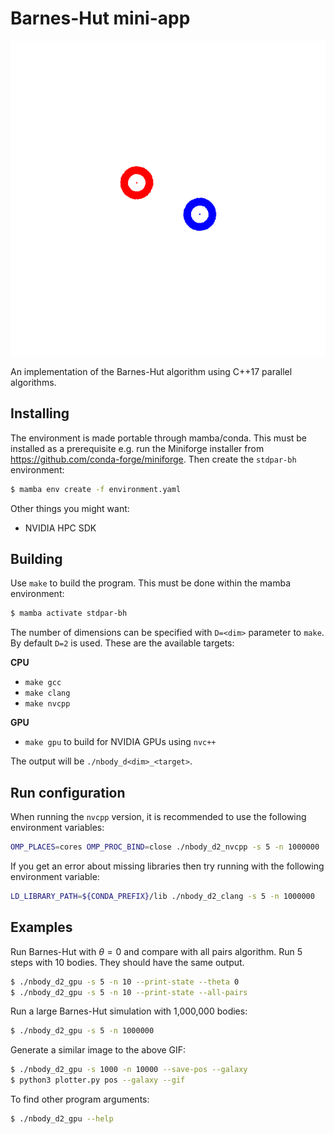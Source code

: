 # Barnes-Hut mini-app

![Galaxy collision](./cover_animation.gif)

An implementation of the Barnes-Hut algorithm using C++17 parallel algorithms.

## Installing
<!--
Download the submodules:
```bash
$ git submodule init
$ git submodule update
```
-->
The environment is made portable through mamba/conda.
This must be installed as a prerequisite
e.g. run the Miniforge installer from https://github.com/conda-forge/miniforge.
Then create the `stdpar-bh` environment:
```bash
$ mamba env create -f environment.yaml
```
<!-- `mamba env export --from-history --name stdpar-bh` -->

Other things you might want:
- NVIDIA HPC SDK
<!--- Intel oneAPI Base Toolkit-->


## Building
Use `make` to build the program.
This must be done within the mamba environment:
```bash
$ mamba activate stdpar-bh
```
The number of dimensions can be specified with `D=<dim>` parameter to `make`.
By default `D=2` is used.
These are the available targets:

**CPU**

- `make gcc`
- `make clang`
- `make nvcpp`

**GPU**
- `make gpu` to build for NVIDIA GPUs using `nvc++`

The output will be `./nbody_d<dim>_<target>`.
<!-- makelocalrc -gcc $(which gcc) -gpp $(which g++) -x -d . -->

## Run configuration
When running the `nvcpp` version, it is recommended to use the following environment variables:
```bash
OMP_PLACES=cores OMP_PROC_BIND=close ./nbody_d2_nvcpp -s 5 -n 1000000
```

If you get an error about missing libraries then try running with the following environment variable:
```bash
LD_LIBRARY_PATH=${CONDA_PREFIX}/lib ./nbody_d2_clang -s 5 -n 1000000
```

## Examples
Run Barnes-Hut with $\theta=0$ and compare with all pairs algorithm.
Run 5 steps with 10 bodies.
They should have the same output.
```bash
$ ./nbody_d2_gpu -s 5 -n 10 --print-state --theta 0
$ ./nbody_d2_gpu -s 5 -n 10 --print-state --all-pairs
```

Run a large Barnes-Hut simulation with 1,000,000 bodies:
```bash
$ ./nbody_d2_gpu -s 5 -n 1000000
```

Generate a similar image to the above GIF:
```bash
$ ./nbody_d2_gpu -s 1000 -n 10000 --save-pos --galaxy
$ python3 plotter.py pos --galaxy --gif
```

To find other program arguments:
```bash
$ ./nbody_d2_gpu --help
```
